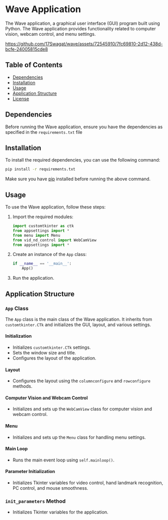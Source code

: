 # Wave Application

The Wave application, a graphical user interface (GUI) program built using Python. The Wave application provides functionality related to computer vision, webcam control, and menu settings.



https://github.com/17Swagat/wave/assets/72545910/7fc69810-2d12-438d-bcfe-24005815cde8



## Table of Contents

- [Dependencies](#dependencies)
- [Installation](#installation)
- [Usage](#usage)
- [Application Structure](#application-structure)
- [License](#license)

## Dependencies

Before running the Wave application, ensure you have the dependencies as specified in the `requirements.txt` file

## Installation

To install the required dependencies, you can use the following command:

```bash
pip install -r requirements.txt
```

Make sure you have [pip](https://pip.pypa.io/en/stable/installation/) installed before running the above command.

## Usage

To use the Wave application, follow these steps:

1. Import the required modules:

    ```python
    import customtkinter as ctk
    from appsettings import *
    from menu import Menu
    from vid_nd_control import WebCamView
    from appsettings import *
    ```

2. Create an instance of the `App` class:

    ```python
    if __name__ == '__main__':
        App()
    ```

3. Run the application.

## Application Structure

### `App` Class

The `App` class is the main class of the Wave application. It inherits from `customtkinter.CTk` and initializes the GUI, layout, and various settings.

#### Initialization

- Initializes `customtkinter.CTk` settings.
- Sets the window size and title.
- Configures the layout of the application.

#### Layout

- Configures the layout using the `columnconfigure` and `rowconfigure` methods.

#### Computer Vision and Webcam Control

- Initializes and sets up the `WebCamView` class for computer vision and webcam control.

#### Menu

- Initializes and sets up the `Menu` class for handling menu settings.

#### Main Loop

- Runs the main event loop using `self.mainloop()`.

#### Parameter Initialization

- Initializes Tkinter variables for video control, hand landmark recognition, PC control, and mouse smoothness.

### `init_parameters` Method

- Initializes Tkinter variables for the application.
